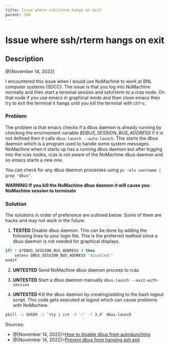 ```yaml
---
title: Issue where ssh/rterm hangs on exit
parent: SSH
---
```


Issue where ssh/rterm hangs on exit
==================

Description
----------

@[November 14, 2022]

I encountered this issue when I would use NoMachine to work at BNL computer systems (SDCC). The issue is that you log into NoMachine normally and then start a terminal session and ssh/rterm to a rcas node. On that node if you use emacs in graphical mode and then close emacs then try to exit the terminal it hangs until you kill the terminal with ctrl-c.

### Problem

The problem is that emacs checks if a dbus daemon is already running by checking the envirnoment variable *$DBUS_SESSION_BUS_ADDRESS* if it is not defined then it calls `dbus-launch --auto-launch`. This starts the dbus daemon which is a program used to handle some system messages. NoMachine when it starts up has a running dbus daemon but after logging into the rcas nodes, rcas is not aware of the NoMachine dbus daemon and so emacs starts a new one.

You can check for any dbus daemon processes using `ps -elu username | grep "dbus"`.

__WARNING:If you kill the NoMachine dbus daemon it will cause you NoMachine session to terminate__

### Solution

The solutions in order of preference are outlined below. Some of them are hacks and may not work in the future.

1. __TESTED__ Disable dbus daemon.  This can be done by adding the following lines to your login file. This is the preferred method since a dbus daemon is not needed for graphical displays.

```bash
if( ! $?DBUS_SESSION_BUS_ADDRESS ) then
    setenv DBUS_SESSION_BUS_ADDRESS "disabled:"
endif
```

2. __UNTESTED__ Send NoMachine dbus daemon process to rcas

3. __UNTESTED__ Start a dbus daemon manually `dbus-launch --exit-with-session`

4. __UNTESTED__ Kill the dbus daemon by creating/adding to the bash logout script. This code gets executed at logout which can cause problems with NoMachine.

```bash
pkill -u $USER -t `tty | cut -d '/' -f 3,4` dbus-launch
```

Sources:

- @[November 14, 2022]>[How to disable dbus from autolaunching](https://codereview.chromium.org/2861163002)
- @[November 14, 2022]>[Prevent dbus from hanging ssh exit](https://serverfault.com/questions/405518/how-to-configure-d-bus-and-ssh-x-forwarding-to-prevent-ssh-from-hanging-on-exit)
